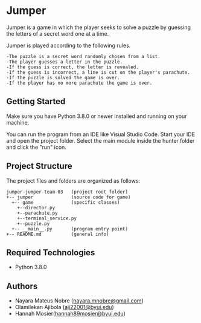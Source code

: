 # Jumper
Jumper is a game in which the player seeks to solve a puzzle by guessing the letters of a secret word one at a time. 

Jumper is played according to the following rules.

    -The puzzle is a secret word randomly chosen from a list.
    -The player guesses a letter in the puzzle.
    -If the guess is correct, the letter is revealed.
    -If the guess is incorrect, a line is cut on the player's parachute.
    -If the puzzle is solved the game is over.
    -If the player has no more parachute the game is over.

## Getting Started
Make sure you have Python 3.8.0 or newer installed and running on your machine.

You can run the program from an IDE like Visual Studio Code. Start your IDE and open the project folder. Select the main module inside the hunter folder and click the "run" icon.

## Project Structure
The project files and folders are organized as follows:
```
jumper-jumper-team-03   (project root folder)
+-- jumper              (source code for game)
  +-- game              (specific classes)
    +--director.py
    +--parachute.py
    +--terminal_service.py
    +--puzzle.py
  +-- __main__.py       (program entry point)
+-- README.md           (general info)
```

## Required Technologies
* Python 3.8.0

## Authors
* Nayara Mateus Nobre (nayara.mnobre@gmail.com)
* Olamilekan Ajibola (aji22001@byui.edu)
* Hannah Mosier(hannah89mosier@byui.edu)
